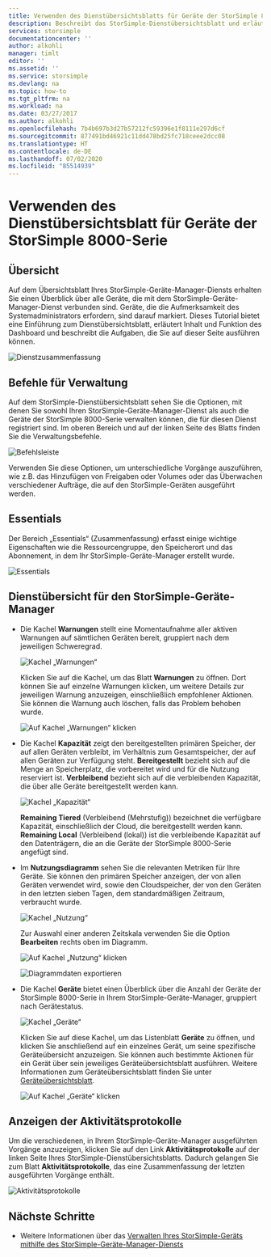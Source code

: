 ```yaml
---
title: Verwenden des Dienstübersichtsblatts für Geräte der StorSimple 8000-Serie
description: Beschreibt das StorSimple-Dienstübersichtsblatt und erläutert, wie Sie den Zustand Ihrer StorSimple-Lösung über dieses Dashboard verwalten.
services: storsimple
documentationcenter: ''
author: alkohli
manager: timlt
editor: ''
ms.assetid: ''
ms.service: storsimple
ms.devlang: na
ms.topic: how-to
ms.tgt_pltfrm: na
ms.workload: na
ms.date: 03/27/2017
ms.author: alkohli
ms.openlocfilehash: 7b4b697b3d27b57212fc59396e1f8111e297d6cf
ms.sourcegitcommit: 877491bd46921c11dd478bd25fc718ceee2dcc08
ms.translationtype: HT
ms.contentlocale: de-DE
ms.lasthandoff: 07/02/2020
ms.locfileid: "85514939"
---
```

# <a name="use-the-service-summary-blade-for-storsimple-8000-series-device"></a>Verwenden des Dienstübersichtsblatt für Geräte der StorSimple 8000-Serie

## <a name="overview"></a>Übersicht

Auf dem Übersichtsblatt Ihres StorSimple-Geräte-Manager-Diensts erhalten Sie einen Überblick über alle Geräte, die mit dem StorSimple-Geräte-Manager-Dienst verbunden sind. Geräte, die die Aufmerksamkeit des Systemadministrators erfordern, sind darauf markiert. Dieses Tutorial bietet eine Einführung zum Dienstübersichtsblatt, erläutert Inhalt und Funktion des Dashboard und beschreibt die Aufgaben, die Sie auf dieser Seite ausführen können.

![Dienstzusammenfassung](./media/storsimple-8000-service-dashboard/service-summary1.png)


## <a name="management-commands"></a>Befehle für Verwaltung

Auf dem StorSimple-Dienstübersichtsblatt sehen Sie die Optionen, mit denen Sie sowohl Ihren StorSimple-Geräte-Manager-Dienst als auch die Geräte der StorSimple 8000-Serie verwalten können, die für diesen Dienst registriert sind. Im oberen Bereich und auf der linken Seite des Blatts finden Sie die Verwaltungsbefehle.

![Befehlsleiste](./media/storsimple-8000-service-dashboard/service-summary2.png)

Verwenden Sie diese Optionen, um unterschiedliche Vorgänge auszuführen, wie z.B. das Hinzufügen von Freigaben oder Volumes oder das Überwachen verschiedener Aufträge, die auf den StorSimple-Geräten ausgeführt werden.


## <a name="essentials"></a>Essentials

Der Bereich „Essentials“ (Zusammenfassung) erfasst einige wichtige Eigenschaften wie die Ressourcengruppe, den Speicherort und das Abonnement, in dem Ihr StorSimple-Geräte-Manager erstellt wurde.

![Essentials](./media/storsimple-8000-service-dashboard/service-summary3.png)

## <a name="storsimple-device-manager-service-summary"></a>Dienstübersicht für den StorSimple-Geräte-Manager

* Die Kachel **Warnungen** stellt eine Momentaufnahme aller aktiven Warnungen auf sämtlichen Geräten bereit, gruppiert nach dem jeweiligen Schweregrad.

    ![Kachel „Warnungen“](./media/storsimple-8000-service-dashboard/service-summary4.png)

    Klicken Sie auf die Kachel, um das Blatt **Warnungen** zu öffnen. Dort können Sie auf einzelne Warnungen klicken, um weitere Details zur jeweiligen Warnung anzuzeigen, einschließlich empfohlener Aktionen. Sie können die Warnung auch löschen, falls das Problem behoben wurde.

    ![Auf Kachel „Warnungen“ klicken](./media/storsimple-8000-service-dashboard/service-summary8.png)

* Die Kachel **Kapazität** zeigt den bereitgestellten primären Speicher, der auf allen Geräten verbleibt, im Verhältnis zum Gesamtspeicher, der auf allen Geräten zur Verfügung steht. **Bereitgestellt** bezieht sich auf die Menge an Speicherplatz, die vorbereitet wird und für die Nutzung reserviert ist. **Verbleibend** bezieht sich auf die verbleibenden Kapazität, die über alle Geräte bereitgestellt werden kann.

    ![Kachel „Kapazität“](./media/storsimple-8000-service-dashboard/service-summary6.png)

    **Remaining Tiered** (Verbleibend (Mehrstufig)) bezeichnet die verfügbare Kapazität, einschließlich der Cloud, die bereitgestellt werden kann. **Remaining Local** (Verbleibend (lokal)) ist die verbleibende Kapazität auf den Datenträgern, die an die Geräte der StorSimple 8000-Serie angefügt sind.


* Im **Nutzungsdiagramm** sehen Sie die relevanten Metriken für Ihre Geräte. Sie können den primären Speicher anzeigen, der von allen Geräten verwendet wird, sowie den Cloudspeicher, der von den Geräten in den letzten sieben Tagen, dem standardmäßigen Zeitraum, verbraucht wurde. 

    ![Kachel „Nutzung“](./media/storsimple-8000-service-dashboard/service-summary7.png) 

    Zur Auswahl einer anderen Zeitskala verwenden Sie die Option **Bearbeiten** rechts oben im Diagramm.

     ![Auf Kachel „Nutzung“ klicken](./media/storsimple-8000-service-dashboard/service-summary10.png)

     ![Diagrammdaten exportieren](./media/storsimple-8000-service-dashboard/service-summary11.png)

* Die Kachel **Geräte** bietet einen Überblick über die Anzahl der Geräte der StorSimple 8000-Serie in Ihrem StorSimple-Geräte-Manager, gruppiert nach Gerätestatus. 

    ![Kachel „Geräte“](./media/storsimple-8000-service-dashboard/service-summary5.png)

    Klicken Sie auf diese Kachel, um das Listenblatt **Geräte** zu öffnen, und klicken Sie anschließend auf ein einzelnes Gerät, um seine spezifische Geräteübersicht anzuzeigen. Sie können auch bestimmte Aktionen für ein Gerät über sein jeweiliges Geräteübersichtsblatt ausführen. Weitere Informationen zum Geräteübersichtsblatt finden Sie unter [Geräteübersichtsblatt](storsimple-8000-device-dashboard.md).

    ![Auf Kachel „Geräte“ klicken](./media/storsimple-8000-service-dashboard/service-summary9.png)

## <a name="view-the-activity-logs"></a>Anzeigen der Aktivitätsprotokolle

Um die verschiedenen, in Ihrem StorSimple-Geräte-Manager ausgeführten Vorgänge anzuzeigen, klicken Sie auf den Link **Aktivitätsprotokolle** auf der linken Seite Ihres StorSimple-Dienstübersichtsblatts. Dadurch gelangen Sie zum Blatt **Aktivitätsprotokolle**, das eine Zusammenfassung der letzten ausgeführten Vorgänge enthält.

![Aktivitätsprotokolle](./media/storsimple-8000-service-dashboard/activity-logs1.png)
## <a name="next-steps"></a>Nächste Schritte

* Weitere Informationen über das [Verwalten Ihres StorSimple-Geräts mithilfe des StorSimple-Geräte-Manager-Diensts](storsimple-8000-manager-service-administration.md)

